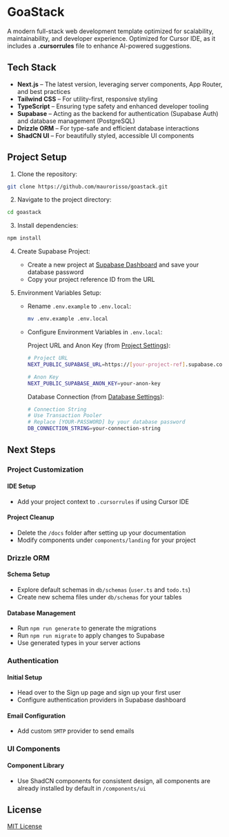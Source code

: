 # GoaStack

A modern full-stack web development template optimized for scalability, maintainability, and developer experience. Optimized for Cursor IDE, as it includes a **.cursorrules** file to enhance AI-powered suggestions.

## Tech Stack

- **Next.js** – The latest version, leveraging server components, App Router, and best practices
- **Tailwind CSS** – For utility-first, responsive styling
- **TypeScript** – Ensuring type safety and enhanced developer tooling
- **Supabase** – Acting as the backend for authentication (Supabase Auth) and database management (PostgreSQL)
- **Drizzle ORM** – For type-safe and efficient database interactions
- **ShadCN UI** – For beautifully styled, accessible UI components

## Project Setup

1. Clone the repository:

```bash
git clone https://github.com/maurorisso/goastack.git
```

2. Navigate to the project directory:

```bash
cd goastack
```

3. Install dependencies:

```bash
npm install
```

4. Create Supabase Project:

   - Create a new project at [Supabase Dashboard](https://supabase.com/dashboard/new) and save your database password
   - Copy your project reference ID from the URL

5. Environment Variables Setup:

   - Rename `.env.example` to `.env.local`:
     ```bash
     mv .env.example .env.local
     ```
   - Configure Environment Variables in `.env.local`:

     Project URL and Anon Key (from [Project Settings](https://supabase.com/dashboard/project/[your-project-ref]/settings/)):

     ```bash
     # Project URL
     NEXT_PUBLIC_SUPABASE_URL=https://[your-project-ref].supabase.co

     # Anon Key
     NEXT_PUBLIC_SUPABASE_ANON_KEY=your-anon-key
     ```

     Database Connection (from [Database Settings](https://supabase.com/dashboard/project/[your-project-ref]/settings/database?showConnect=true)):

     ```bash
     # Connection String
     # Use Transaction Pooler
     # Replace [YOUR-PASSWORD] by your database password
     DB_CONNECTION_STRING=your-connection-string
     ```

## Next Steps

### Project Customization

#### IDE Setup

- Add your project context to `.cursorrules` if using Cursor IDE

#### Project Cleanup

- Delete the `/docs` folder after setting up your documentation
- Modify components under `components/landing` for your project

### Drizzle ORM

#### Schema Setup

- Explore default schemas in `db/schemas` (`user.ts` and `todo.ts`)
- Create new schema files under `db/schemas` for your tables

#### Database Management

- Run `npm run generate` to generate the migrations
- Run `npm run migrate` to apply changes to Supabase
- Use generated types in your server actions

### Authentication

#### Initial Setup

- Head over to the Sign up page and sign up your first user
- Configure authentication providers in Supabase dashboard

#### Email Configuration

- Add custom `SMTP` provider to send emails

### UI Components

#### Component Library

- Use ShadCN components for consistent design, all components are already installed by default in `/components/ui`

## License

[MIT License](LICENSE)
